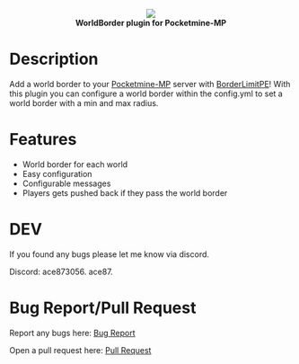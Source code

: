 <p align="center">
    <a href="https://github.com/Terpz710/WorldBorderPE"><img src="https://github.com/Terpz710/WorldBorderPE/blob/main/icon.png"></img></a><br>
    <b>WorldBorder plugin for Pocketmine-MP</b>

# Description
Add a world border to your [Pocketmine-MP](https://github.com/pmmp/PocketMine-MP) server with [BorderLimitPE](https://github.com/Terpz710/WorldBorderPE)! With this plugin you can configure a world border within the config.yml to set a world border with a min and max radius.

# Features

* World border for each world
* Easy configuration
* Configurable messages
* Players gets pushed back if they pass the world border

# DEV

If you found any bugs please let me know via discord.

Discord: ace873056.
         ace87.

# Bug Report/Pull Request

Report any bugs here: [Bug Report](https://github.com/Terpz710/WorldBorderPE/issues/new)

Open a pull request here: [Pull Request](https://github.com/Terpz710/WorldBorderPE/pulls)
